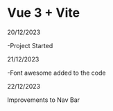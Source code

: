 # Vue 3 + Vite

20/12/2023

-Project Started

21/12/2023

-Font awesome added to the code

22/12/2023

Improvements to Nav Bar
